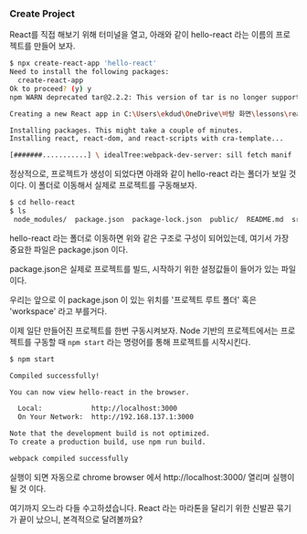 ### Create Project
React를 직접 해보기 위해 터미널을 열고, 아래와 같이 hello-react 라는 이름의 프로젝트를 만들어 보자. 

```bash
$ npx create-react-app 'hello-react'
Need to install the following packages:
  create-react-app
Ok to proceed? (y) y
npm WARN deprecated tar@2.2.2: This version of tar is no longer supported, and will not receive security updates. Please upgrade asap.

Creating a new React app in C:\Users\ekdud\OneDrive\바탕 화면\lessons\react\react-lesson\hello-react.

Installing packages. This might take a couple of minutes.
Installing react, react-dom, and react-scripts with cra-template...

[#######...........] \ idealTree:webpack-dev-server: sill fetch manif 
```

정상적으로, 프로젝트가 생성이 되었다면 아래와 같이 hello-react 라는 폴더가 보일 것이다.
이 폴더로 이동해서 실제로 프로젝트를 구동해보자. 


```bash
$ cd hello-react
$ ls
 node_modules/  package.json  package-lock.json  public/  README.md  src/

```

hello-react 라는 폴더로 이동하면 위와 같은 구조로 구성이 되어있는데, 
여기서 가장 중요한 파일은 package.json 이다.

package.json은 실제로 프로젝트를 빌드, 시작하기 위한 설정값들이 들어가 있는 파일이다. 

우리는 앞으로 이 package.json 이 있는 위치를 '프로젝트 루트 폴더' 혹은 'workspace' 라고 부를거다.

이제 일단 만들어진 프로젝트를 한번 구동시켜보자. 
Node 기반의 프로젝트에서는 프로젝트를 구동할 때 `npm start` 라는 명령어를 통해 프로젝트를 시작시킨다.

```bash
$ npm start

Compiled successfully!

You can now view hello-react in the browser.

  Local:            http://localhost:3000
  On Your Network:  http://192.168.137.1:3000

Note that the development build is not optimized.
To create a production build, use npm run build.

webpack compiled successfully
```

실행이 되면 자동으로 chrome browser 에서 http://localhost:3000/ 열리며 실행이 될 것 이다.

여기까지 오느라 다들 수고하셨습니다. 
 React 라는 마라톤을 달리기 위한 신발끈 묶기가 끝이 났으니, 본격적으로 달려볼까요?
